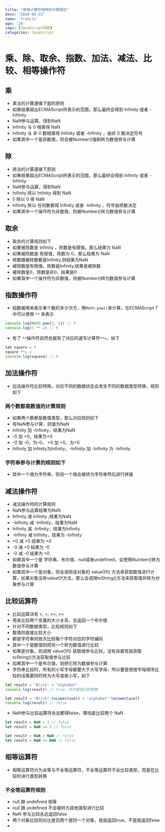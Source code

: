 ```yaml
---
title: "常用计算符独特的计算属性"
date: "2020-09-23"
name: 'francis'
age: '24'
tags: [JavaScript回顾]
categories: JavaScript
---
```



# 乘、除、取余、指数、加法、减法、比较、相等操作符

## 乘

- 乘法的计算遵循下面的原则
- 如果结果超出ECMAScript所表示的范围，那么最终会得到 Infinity 或者 -Infinity
- NaN参与运算，得到NaN
- Infinity 与 0 相乘得 NaN 
- Infinity 与 非 0 数相乘得 Infinity 或者 -Infinity ，由非 0 数决定符号
- 如果其中一个是非数值，将会被Number()强制转为数值参与计算

## 除

- 除法的计算遵循下原则
- 如果结果超出ECMAScript所表示的范围，那么最终会得到 Infinity 或者 -Infinity
- NaN参与运算，得到NaN
- Infinity 除以 Infinity 得到 NaN
- 0 除以 0 得 NaN
- Infinity 除以 任何数都得 Infinity 或者 -Infinity ，符号由除数决定
- 如果其中一个操作符为非数值，则被Number()转为数值参与计算

## 取余

- 取余的计算规则如下
- 如果被除数是 Infinity ，除数是有限值，那么结果为 NaN
- 如果被除数是 有限值，除数为 0，那么结果为 NaN
- 除数跟被除数都是Infinity,则结果为NaN
- 被除数是有限值，除数是Infinity,结果是被除数
- 被除数是0，除数是非0，结果是0
- 如果其中一个操作符为非数值，则被Number()转为数值参与计算

## 指数操作符

- 指数被用来表示某个数的多少次方，用`Math.pow()`来计算，在ECMAScript 7中可以使用 `**` 来表示

```js
console.log(Math.pow(3, 2)) // 9
console.log(3 ** 2) // 9
```

- 有了 `**`操作符自然也就有了对应的速写计算符`**=`，如下

```js
let square = 3
square **= 2
console.log(square) // 9
```

## 加法操作符

- 加法操作符比较特殊，对应不同的数据状态会发生不同的数据类型转换，规则如下

### 两个数都是数值的计算规则

- 如果两个数都是数值类型，那么对应规则如下
- 有NaN参与计算，则值为NaN
- Infinity 加 -Infinity，结果为NaN
- -0 加 +0，结果为+0
- -0 加 -0，为-0， +0 加 +0，为+0
- Infinity 加 Infinity为Infinity，-Infinity 加 -Infinity 为 -Infinity

### 字符串参与计算的规则如下

- 其中一个值为字符串，则另一个值会被转为字符串然后进行拼接

## 减法操作符

- 减法操作符的计算规则
- NaN参与运算结果为NaN
- Infinity 减 Infinity ,结果为NaN
- -Infinity 减 -Infinity，结果为NaN
- Infinity 减 -Infinity，结果为Infinity
- -Infiniy 减 Infinity，结果为 -Infinity
- +0 减 +0 结果为 +0
- -0 减 +0 结果为 -0
- -0 减 -0 结果为 +0
- 如果其中一个是 字符串、布尔值、null或者undefined，会使用Number()转为数值参与计算
- 如果其中一个是对象，则会调用该对象的 valueOf() 方法来获取数值进行计算，如果对象没有valueOf方法，那么会调用toString()方法来获取值并转为对象参与计算

## 比较运算符

- 比较运算法有 >, <, <=, >=
- 用来比较两个变量的大小关系，会返回一个布尔值
- 针对不同数据类型，比较规则如下
- 数值则直接比较大小
- 都是字符串则依次比较每个字符对应的字符编码
- 其中一个是数值则把另一个转为数值进行比较
- 如果是对象，则调用 valueOf() 获取值参与比较，没有该属性就获取 toString()方法获取值参与比较
- 如果其中一个是布尔值，则把它转为数值参与计算
- 字符串比较时，所有的小写字母都要大于大写字母，所以要是想按字母顺序比较的话需要同时转为大写或者小写，如下

```js
let result = "Brick" < "alphabet"
console.log(result) // true，并不是我们的预期

let result = "Brick".toLowerCase() < "alphabet".toLowerCase()
console.log(result) // false
```

- NaN参与比较运算符永远都得false，哪怕是比较两个 NaN

```js
let result = NaN > 3 // false
let result = NaN <= 3 // false

let result = NaN > NaN // false
let result = NaN <= NaN // false
```

## 相等运算符

- 相等运算符分为全等与不全等运算符，不全等运算符不会比较类型，而是在比较时进行类型转换

### 不全等运算符规则

- null 跟 undefined 相等
- null 跟 undefined 不会被转为其他类型进行比较
- NaN 参与比较永远返回false
- 两个对象比较则对比是否两个是同一个对象，是就返回true，不是就返回false
- 
